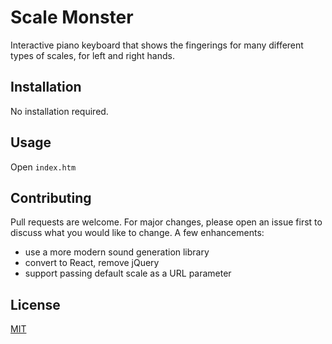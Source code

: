 # Scale Monster

Interactive piano keyboard that shows the fingerings for many different types of scales, for left and right hands.

## Installation

No installation required.

## Usage

Open ```index.htm```

## Contributing
Pull requests are welcome. For major changes, please open an issue first to discuss what you would like to change. A few enhancements:

* use a more modern sound generation library
* convert to React, remove jQuery
* support passing default scale as a URL parameter

## License
[MIT](https://choosealicense.com/licenses/mit/)